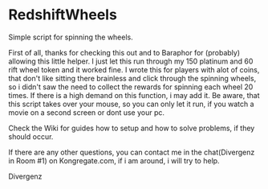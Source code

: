 # RedshiftWheels
Simple script for spinning the wheels.

First of all, thanks for checking this out and to Baraphor for (probably) allowing this little helper. I just let this run through my 150 platinum and 60 rift wheel token and it worked fine. 
I wrote this for players with alot of coins, that don't like sitting there brainless and click through the spinning wheels, so i didn't saw the need to collect the rewards for spinning each wheel 20 times. If there is a high demand on this function, i may add it.
Be aware, that this script takes over your mouse, so you can only let it run, if you watch a movie on a second screen or dont use your pc.

Check the Wiki for guides how to setup and how to solve problems, if they should occur.

If there are any other questions, you can contact me in the chat(Divergenz in Room #1) on Kongregate.com, if i am around, i will try to help.

Divergenz
